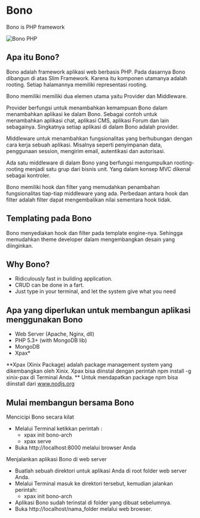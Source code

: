 Bono
====

Bono is PHP framework

![Bono PHP](https://raw.githubusercontent.com/xinix-technology/bono/master/img/bono-logo.png "Bono PHP")

## Apa itu Bono?

Bono adalah framework aplikasi web berbasis PHP.  Pada dasarnya Bono dibangun di atas Slim Framework. Karena itu komponen utamanya adalah rooting. Setiap halamannya memiliki representasi rooting. 

Bono memiliki memiliki dua elemen utama yaitu Provider dan Middleware.

Provider berfungsi untuk menambahkan kemampuan Bono dalam menambahkan aplikasi ke dalam Bono. Sebagai contoh untuk menambahkan aplikasi chat, aplikasi CMS, aplikasi Forum dan lain sebagainya. Singkatnya setiap aplikasi di dalam Bono adalah provider.

Middleware untuk menambahkan fungsionalitas yang berhubungan dengan cara kerja sebuah aplikasi. Misalnya seperti penyimpanan data, penggunaan session, mengirim email, autentikasi dan autorisasi.

Ada satu middleware di dalam Bono yang berfungsi mengumpulkan rooting-rooting menjadi satu grup dari bisnis unit. Yang dalam konsep MVC dikenal sebagai kontroler.

Bono memiliki hook dan filter yang memudahkan penambahan fungsionalitas tiap-tiap middleware yang ada. Perbedaan antara hook dan filter adalah filter dapat mengembalikan nilai sementara hook tidak.

## Templating pada Bono
Bono menyediakan hook dan filter pada template engine-nya. Sehingga memudahkan theme developer dalam mengembangkan desain yang diinginkan.

## Why Bono?
- Ridiculously fast in building application.
- CRUD can be done in a fart.
- Just type in your terminal, and let the system give what you need

## Apa yang diperlukan untuk membangun aplikasi menggunakan Bono
- Web Server (Apache, Nginx, dll)
- PHP 5.3+ (with MongoDB lib)
- MongoDB
- Xpax*

**Xpax (Xinix Package) adalah package management system yang dikembangkan oleh Xinix. Xpax bisa diinstal dengan perintah npm install -g xinix-pax di Terminal Anda.
** Untuk mendapatkan package npm bisa diinstall dari www.nodjs.org

## Mulai membangun bersama Bono
Mencicipi Bono secara kilat
- Melalui Terminal ketikkan perintah :
    + xpax init bono-arch
    + xpax serve
- Buka http://localhost:8000 melalui browser Anda

Menjalankan aplikasi Bono di web server
- Buatlah sebuah direktori untuk aplikasi Anda di root folder web server Anda.
- Melalui Terminal masuk ke direktori tersebut, kemudian jalankan perintah:
    + xpax init bono-arch
- Aplikasi Bono sudah terinstal di folder yang dibuat sebelumnya.
- Buka http://localhost/nama_folder melalui web browser.
